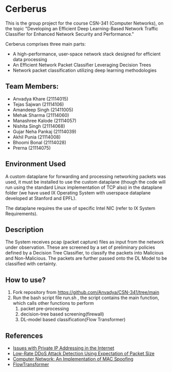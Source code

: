 # Cerberus

This is the group project for the course CSN-341 (Computer Networks), on the topic "Developing an Efficient Deep Learning-Based Network Traffic Classifier for Enhanced Network Security and Performance."

Cerberus comprises three main parts:

- A high-performance, user-space network stack designed for efficient data processing
- An Efficient Network Packet Classifier Leveraging Decision Trees
- Network packet classification utilizing deep learning methodologies

## Team Members:

- Anvadya Khare (21114015)
- Tejas Sajwan (21114106)
- Amandeep Singh (21411005)
- Mehak Sharma (21114060)
- Manashree Kalode (21114057)
- Nishita Singh (21114068)
- Gujar Neha Pankaj (21114039)
- Akhil Punia (21114008)
- Bhoomi Bonal (21114028)
- Prerna (21114075)

## Environment Used

A custom dataplane for forwarding and processing networking packets was used, it must be installed to use the custom dataplane (though the code will run using the standard Linux implementation of TCP also) in the dataplane folder (we have used IX Operating System with userspace dataplane developed at Stanford and EPFL).

The dataplane requires the use of specific Intel NIC (refer to IX System Requirements).

## Description

The System receives pcap (packet capture) files as input from the network under observation. These are screened by a set of preliminary policies defined by a Decision Tree Classifier, to classify the packets into Malicious and Non-Malicious. The packets are further passed onto the DL Model to be classified with certainty.

## How to use?

1. Fork repository from https://github.com/Anvadya/CSN-341/tree/main
2. Run the bash script file run.sh , the script contains the main function, which calls other functions to perform 
    1. packet pre-processing
    2. decision-tree based screening(firewall)
    3. DL-model based classification(Flow Transformer)

## References

- [Issues with Private IP Addressing in the Internet](https://www.ietf.org/archive/id/draft-kirkham-private-ip-sp-cores-01.html)
- [Low-Rate DDoS Attack Detection Using Expectation of Packet Size](https://www.hindawi.com/journals/scn/2017/3691629/)
- [Computer Network: An Implementation of MAC Spoofing](https://www.researchgate.net/publication/371440124_Computer_Network_An_Implementation_of_MAC_Spoofing)
- [FlowTransformer](https://arxiv.org/pdf/2304.14746.pdf)
